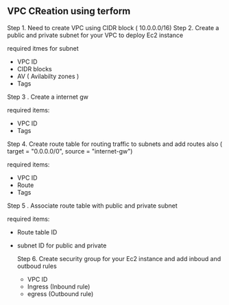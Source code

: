 ## VPC CReation using terform

Step 1. Need to create VPC using CIDR block ( 10.0.0.0/16)
Step 2. Create a public and private subnet for your VPC to deploy Ec2 instance

required itmes for subnet

* VPC ID
* CIDR blocks
* AV ( Avilabilty zones )
* Tags

Step 3 . Create a internet gw

required items:

* VPC ID
* Tags

Step 4. Create route table for routing traffic to subnets and add routes also ( target = "0.0.0.0/0", source = "internet-gw")

required items:
* VPC ID
* Route
* Tags

Step 5 . Associate route table with public and private subnet

required items:
* Route table ID
* subnet ID for public and private

  Step 6. Create security group for your Ec2 instance and add inboud and outboud rules
  * VPC ID
  * Ingress (Inbound rule)
  * egress (Outbound rule)
 
    

